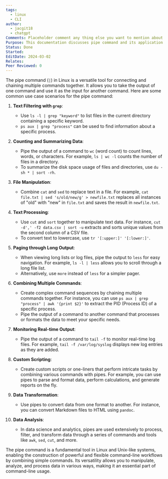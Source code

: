 ```yaml
---
tags:
  - linux
  - CLI
author:
  - jacgit18
  - chatgpt
Comments: Placeholder comment any thing else you want to mention about the document.
Purpose: This documentation discusses pipe command and its application in Linux.
Status: Done
Started: 
EditDate: 2024-03-02
Relates: 
Peer Reviewed: 0
---
```

The pipe command (`|`) in Linux is a versatile tool for connecting and chaining multiple commands together. It allows you to take the output of one command and use it as the input for another command. Here are some common use case scenarios for the pipe command:

1. **Text Filtering with `grep`**:
   - Use `ls -l | grep "keyword"` to list files in the current directory containing a specific keyword.
   - `ps aux | grep "process"` can be used to find information about a specific process.

2. **Counting and Summarizing Data**:
   - Pipe the output of a command to `wc` (word count) to count lines, words, or characters. For example, `ls | wc -l` counts the number of files in a directory.
   - To summarize the disk space usage of files and directories, use `du -sh * | sort -rh`.

3. **File Manipulation**:
   - Combine `cat` and `sed` to replace text in a file. For example, `cat file.txt | sed 's/old/new/g' > newfile.txt` replaces all instances of "old" with "new" in `file.txt` and saves the result in `newfile.txt`.

4. **Text Processing**:
   - Use `cut` and `sort` together to manipulate text data. For instance, `cut -d',' -f2 data.csv | sort -u` extracts and sorts unique values from the second column of a CSV file.
   - To convert text to lowercase, use `tr '[:upper:]' '[:lower:]'`.

5. **Paging through Long Output**:
   - When viewing long lists or log files, pipe the output to `less` for easy navigation. For example, `ls -l | less` allows you to scroll through a long file list.
   - Alternatively, use `more` instead of `less` for a simpler pager.

6. **Combining Multiple Commands**:
   - Create complex command sequences by chaining multiple commands together. For instance, you can use `ps aux | grep "process" | awk '{print $2}'` to extract the PID (Process ID) of a specific process.
   - Pipe the output of a command to another command that processes or formats the data to meet your specific needs.

7. **Monitoring Real-time Output**:
   - Pipe the output of a command to `tail -f` to monitor real-time log files. For example, `tail -f /var/log/syslog` displays new log entries as they are added.

8. **Custom Scripting**:
   - Create custom scripts or one-liners that perform intricate tasks by combining various commands with pipes. For example, you can use pipes to parse and format data, perform calculations, and generate reports on the fly.

9. **Data Transformation**:
   - Use pipes to convert data from one format to another. For instance, you can convert Markdown files to HTML using `pandoc`.

10. **Data Analysis**:
    - In data science and analytics, pipes are used extensively to process, filter, and transform data through a series of commands and tools like `awk`, `sed`, `cut`, and more.

The pipe command is a fundamental tool in Linux and Unix-like systems, enabling the construction of powerful and flexible command-line workflows by combining simple commands. Its versatility allows you to manipulate, analyze, and process data in various ways, making it an essential part of command-line usage.




